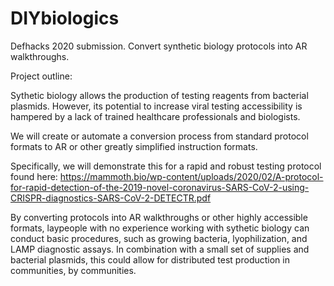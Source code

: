 # DIYbiologics
Defhacks 2020 submission. Convert synthetic biology protocols into AR walkthroughs.

Project outline:

Sythetic biology allows the production of testing reagents from bacterial plasmids. However, its potential to increase viral testing accessibility is hampered by a lack of trained healthcare professionals and biologists.

We will create or automate a conversion process from standard protocol formats to AR or other greatly simplified instruction formats.

Specifically, we will demonstrate this for a rapid and robust testing protocol found here: https://mammoth.bio/wp-content/uploads/2020/02/A-protocol-for-rapid-detection-of-the-2019-novel-coronavirus-SARS-CoV-2-using-CRISPR-diagnostics-SARS-CoV-2-DETECTR.pdf

By converting protocols into AR walkthroughs or other highly accessible formats, laypeople with no experience working with sythetic biology can conduct basic procedures, such as growing bacteria, lyophilization, and LAMP diagnostic assays. In combination with a small set of supplies and bacterial plasmids, this could allow for distributed test production in communities, by communities.


